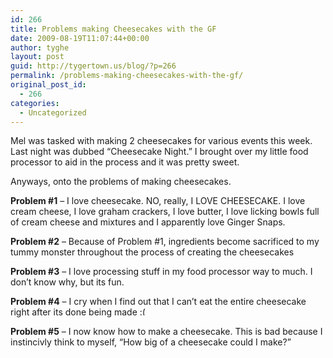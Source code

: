 ```yaml
---
id: 266
title: Problems making Cheesecakes with the GF
date: 2009-08-19T11:07:44+00:00
author: tyghe
layout: post
guid: http://tygertown.us/blog/?p=266
permalink: /problems-making-cheesecakes-with-the-gf/
original_post_id:
  - 266
categories:
  - Uncategorized
---
```

Mel was tasked with making 2 cheesecakes for various events this week. Last night was dubbed &#8220;Cheesecake Night.&#8221; I brought over my little food processor to aid in the process and it was pretty sweet.

Anyways, onto the problems of making cheesecakes.

**Problem #1** &#8211; I love cheesecake. NO, really, I LOVE CHEESECAKE. I love cream cheese, I love graham crackers, I love butter, I love licking bowls full of cream cheese and mixtures and I apparently love Ginger Snaps.

**Problem #2** &#8211; Because of Problem #1, ingredients become sacrificed to my tummy monster throughout the process of creating the cheesecakes

**Problem #3** &#8211; I love processing stuff in my food processor way to much. I don&#8217;t know why, but its fun.

**Problem #4** &#8211; I cry when I find out that I can&#8217;t eat the entire cheesecake right after its done being made <img src="https://tygertown.us/wp-includes/images/smilies/frownie.png" alt=":(" class="wp-smiley" style="height: 1em; max-height: 1em;" />

**Problem #5** &#8211; I now know how to make a cheesecake. This is bad because I instincivly think to myself, &#8220;How big of a cheesecake could I make?&#8221;